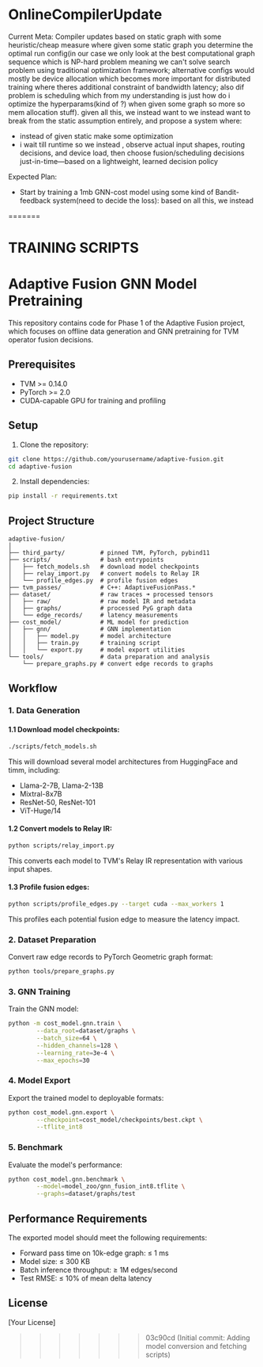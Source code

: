# OnlineCompilerUpdate

Current Meta: Compiler updates based on static graph with some heuristic/cheap measure where given some static graph you determine the optimal run config(in our case we only look at the best computational graph sequence which is NP-hard problem meaning we can't solve search problem using traditional optimization framework; alternative configs would mostly be device allocation which becomes more important for distributed training where theres additional constraint of bandwidth latency; also dif problem is scheduling which from my understanding is just how do i optimize the hyperparams(kind of ?) when given some graph so more so mem allocation stuff). given all this, we instead want to we instead want to break from the static assumption entirely, and propose a system where:
- instead of given static make some optimization
- i wait till runtime so we instead , observe actual input shapes, routing decisions, and device load, then choose fusion/scheduling decisions just-in-time—based on a lightweight, learned decision policy

Expected Plan: 
- Start by training a 1mb GNN-cost model using some kind of Bandit-feedback system(need to decide the loss):  based on all this, we instead



=======
# TRAINING SCRIPTS
# Adaptive Fusion GNN Model Pretraining

This repository contains code for Phase 1 of the Adaptive Fusion project, which focuses on offline data generation and GNN pretraining for TVM operator fusion decisions.

## Prerequisites

- TVM >= 0.14.0
- PyTorch >= 2.0
- CUDA-capable GPU for training and profiling

## Setup

1. Clone the repository:
```bash
git clone https://github.com/yourusername/adaptive-fusion.git
cd adaptive-fusion
```

2. Install dependencies:
```bash
pip install -r requirements.txt
```

## Project Structure

```
adaptive‑fusion/
│
├── third_party/          # pinned TVM, PyTorch, pybind11
├── scripts/              # bash entrypoints
│   ├── fetch_models.sh   # download model checkpoints
│   ├── relay_import.py   # convert models to Relay IR
│   └── profile_edges.py  # profile fusion edges
├── tvm_passes/           # C++: AdaptiveFusionPass.*
├── dataset/              # raw traces ➜ processed tensors
│   ├── raw/              # raw model IR and metadata
│   ├── graphs/           # processed PyG graph data
│   └── edge_records/     # latency measurements
├── cost_model/           # ML model for prediction
│   ├── gnn/              # GNN implementation
│   │   ├── model.py      # model architecture
│   │   ├── train.py      # training script
│   │   └── export.py     # model export utilities
└── tools/                # data preparation and analysis
    └── prepare_graphs.py # convert edge records to graphs
```

## Workflow

### 1. Data Generation

#### 1.1 Download model checkpoints:

```bash
./scripts/fetch_models.sh
```

This will download several model architectures from HuggingFace and timm, including:
- Llama-2-7B, Llama-2-13B
- Mixtral-8x7B
- ResNet-50, ResNet-101
- ViT-Huge/14

#### 1.2 Convert models to Relay IR:

```bash
python scripts/relay_import.py
```

This converts each model to TVM's Relay IR representation with various input shapes.

#### 1.3 Profile fusion edges:

```bash
python scripts/profile_edges.py --target cuda --max_workers 1
```

This profiles each potential fusion edge to measure the latency impact.

### 2. Dataset Preparation

Convert raw edge records to PyTorch Geometric graph format:

```bash
python tools/prepare_graphs.py
```

### 3. GNN Training

Train the GNN model:

```bash
python -m cost_model.gnn.train \
        --data_root=dataset/graphs \
        --batch_size=64 \
        --hidden_channels=128 \
        --learning_rate=3e-4 \
        --max_epochs=30
```

### 4. Model Export

Export the trained model to deployable formats:

```bash
python cost_model.gnn.export \
        --checkpoint=cost_model/checkpoints/best.ckpt \
        --tflite_int8
```

### 5. Benchmark

Evaluate the model's performance:

```bash
python cost_model.gnn.benchmark \
        --model=model_zoo/gnn_fusion_int8.tflite \
        --graphs=dataset/graphs/test
```

## Performance Requirements

The exported model should meet the following requirements:
- Forward pass time on 10k-edge graph: ≤ 1 ms
- Model size: ≤ 300 KB
- Batch inference throughput: ≥ 1M edges/second
- Test RMSE: ≤ 10% of mean delta latency

## License

[Your License] 
>>>>>>> 03c90cd (Initial commit: Adding model conversion and fetching scripts)
